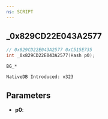 ```yaml
---
ns: SCRIPT
---
```

## _0x829CD22E043A2577

```c
// 0x829CD22E043A2577 0xC515E735
int _0x829CD22E043A2577(Hash p0);
```

```
BG_*

NativeDB Introduced: v323
```

## Parameters
* **p0**:

